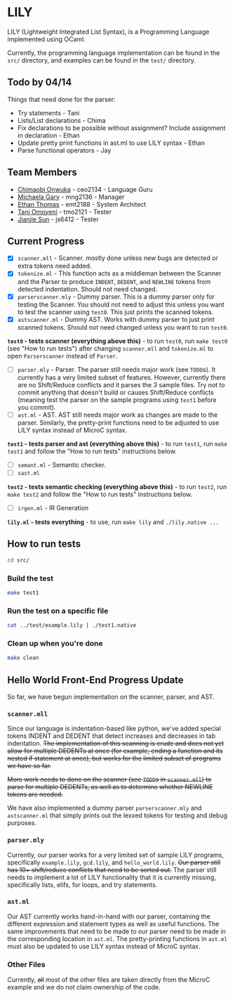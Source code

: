 # LILY

LILY (Lightweight Integrated List Syntax), is a Programming Language implemented using OCaml.

Currently, the programming language implementation can be found in the `src/` directory, and examples can be found in the `test/` directory.

## Todo by 04/14

Things that need done for the parser:

- Try statements - Tani
- Lists/List declarations - Chima
- Fix declarations to be possible without assignment? Include assignment in declaration - Ethan
- Update pretty print functions in ast.ml to use LILY syntax - Ethan
- Parse functional operators - Jay


## Team Members

- [Chimaobi Onwuka](https://github.com/chimaobionwuka) - ceo2134 - Language Guru
- [Michaela Gary](https://github.com/michaelagary) - mng2136 - Manager
- [Ethan Thomas](https://github.com/ethmth) - emt2188 - System Architect
- [Tani Omoyeni](https://github.com/tmo2121) - tmo2121 - Tester
- [Jianjie Sun](https://github.com/cszswx) - js6412 - Tester


## Current Progress

- [x] `scanner.mll` - Scanner. mostly done unless new bugs are detected or extra tokens need added.
- [x] `tokenize.ml` - This function acts as a middleman between the Scanner and the Parser to produce `INDENT`, `DEDENT`, and `NEWLINE` tokens from detected indentation. Should not need changed.
- [x] `parserscanner.mly` - Dummy parser. This is a dummy parser only for testing the Scanner. You should not need to adjust this unless you want to test the scanner using `test0`. This just prints the scanned tokens.
- [x] `astscanner.ml` - Dummy AST. Works with dummy parser to just print scanned tokens. Should not need changed unless you want to run `test0`.

**`test0` - tests scanner (everything above this)** - to run `test0`, run `make test0` (see "How to run tests") after changing `scanner.mll` and `tokenize.ml` to open `Parserscanner` instead of `Parser`.

- [ ] `parser.mly` - Parser. The parser still needs major work (see `TODO`s). It currently has a very limited subset of features. However, currently there are no Shift/Reduce conflicts and it parses the 3 sample files. Try not to commit anything that doesn't build or causes Shift/Reduce conflicts (meaning test the parser on the sample programs using `test1` before you commit).
- [ ] `ast.ml` - AST. AST still needs major work as changes are made to the parser. Similarly, the pretty-print functions need to be adjusted to use LILY syntax instead of MicroC syntax.

**`test1` - tests parser and ast (everything above this)** - to run `test1`, run `make test1` and follow the "How to run tests" instructions below.

- [ ] `semant.ml` - Semantic checker.
- [ ] `sast.ml`

**`test2` - tests semantic checking (everything above this)** - to run `test2`, run `make test2` and follow the "How to run tests" instructions below.


- [ ] `irgen.ml` - IR Generation
 
**`lily.ml` - tests everything** - to use, run `make lily` and `./lily.native ...`

## How to run tests

```sh
cd src/
```

### Build the test

```sh
make test1
```

### Run the test on a specific file

```sh
cat ../test/example.lily | ./test1.native
```

### Clean up when you're done

```sh
make clean
```



## Hello World Front-End Progress Update

So far, we have begun implementation on the scanner, parser, and AST.

### `scanner.mll`

Since our language is indentation-based like python, we've added
special tokens INDENT and DEDENT that detect increases and decreases in
tab indentation. ~~The implementation of this scanning is crude and does not
yet allow for multiple DEDENTs at once (for example, ending a function and 
its nested if statement at once), but works for the limited subset of programs
we have so far.~~

~~More work needs to done on the scanner (see `TODO`s in `scanner.mll`) to parse 
for multiple DEDENTs, as well as to determine whether NEWLINE tokens are needed.~~

We have also implemented a dummy parser `parserscanner.mly` and `astscanner.ml`
that simply prints out the lexxed tokens for testing and debug purposes.

### `parser.mly`

Currently, our parser works for a very limited set of sample LILY programs,
specifically `example.lily`, `gcd.lily`, and `hello_world.lily`. ~~Our parser still has 10+
shift/reduce conflicts that need to be sorted out.~~ The parser still needs
to implement a lot of LILY functionality that it is currently missing, specifically 
lists, elifs, for loops, and try statements.

### `ast.ml`

Our AST currently works hand-in-hand with our parser, containing the different 
expression and statement types as well as useful functions. The same improvements
that need to be made to our parser need to be made in the corresponding location in
`ast.ml`. The pretty-printing functions in `ast.ml` must also be updated to use LILY syntax instead of MicroC syntax.

### Other Files

Currently, ~~all~~ most of the other files are taken directly from the MicroC example
and we do not claim ownership of the code.
